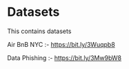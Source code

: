 # Datasets
This contains datasets

Air BnB NYC :- https://bit.ly/3Wuqpb8

Data Phishing :- https://bit.ly/3Mw9bW8
